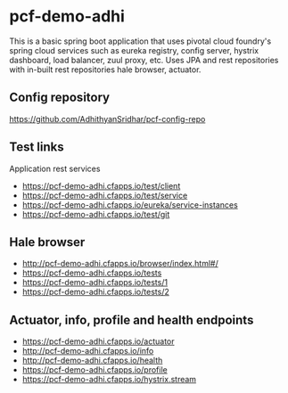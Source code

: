 # pcf-demo-adhi
This is a basic spring boot application that uses pivotal cloud foundry's spring cloud services such as eureka registry, config server, hystrix dashboard, load balancer, zuul proxy, etc. Uses JPA and rest repositories with in-built rest repositories hale browser, actuator.

## Config repository
https://github.com/AdhithyanSridhar/pcf-config-repo

## Test links
Application rest services
* https://pcf-demo-adhi.cfapps.io/test/client
* https://pcf-demo-adhi.cfapps.io/test/service
* https://pcf-demo-adhi.cfapps.io/eureka/service-instances
* https://pcf-demo-adhi.cfapps.io/test/git

## Hale browser
* http://pcf-demo-adhi.cfapps.io/browser/index.html#/
* https://pcf-demo-adhi.cfapps.io/tests
* https://pcf-demo-adhi.cfapps.io/tests/1
* https://pcf-demo-adhi.cfapps.io/tests/2

## Actuator, info, profile and health endpoints
* https://pcf-demo-adhi.cfapps.io/actuator
* http://pcf-demo-adhi.cfapps.io/info
* http://pcf-demo-adhi.cfapps.io/health
* https://pcf-demo-adhi.cfapps.io/profile
* https://pcf-demo-adhi.cfapps.io/hystrix.stream
